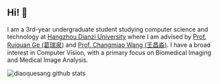 ## Hi! 👋
I am a 3rd-year undergraduate student studying computer science and technology at [Hangzhou Dianzi University](https://www.hdu.edu.cn/main.htm) where I am advised by [Prof. Ruiquan Ge (葛瑞泉)](https://faculty.hdu.edu.cn/jsjxy/grq/main.htm) and [Prof. Changmiao Wang (王昌淼)](https://www.sribd.cn/teacher/505). I have a broad interest in Computer Vision, with a primary focus on Biomedical Imaging and Medical Image Analysis.


![diaoquesang github stats](https://github-readme-stats.vercel.app/api?username=diaoquesang&show_icons=true&hide_border=true&theme=tokyonight&count_private=true)
